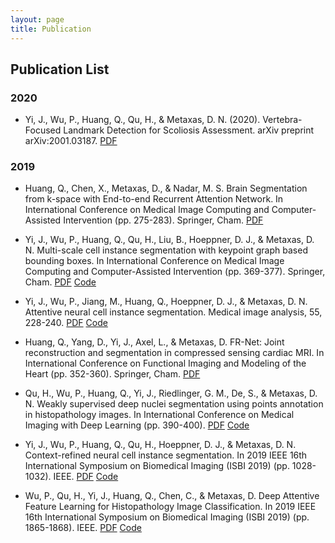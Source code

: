 ```yaml
---
layout: page
title: Publication
---
```


## Publication List

### 2020
* Yi, J., Wu, P., Huang, Q., Qu, H., & Metaxas, D. N. (2020). Vertebra-Focused Landmark Detection for Scoliosis Assessment. arXiv preprint arXiv:2001.03187.  [PDF](https://arxiv.org/abs/2001.03187)


### 2019
* Huang, Q., Chen, X., Metaxas, D., & Nadar, M. S. Brain Segmentation from k-space with End-to-end Recurrent Attention Network. In International Conference on Medical Image Computing and Computer-Assisted Intervention (pp. 275-283). Springer, Cham.  [PDF](https://arxiv.org/abs/1812.02068)

* Yi, J., Wu, P., Huang, Q., Qu, H., Liu, B., Hoeppner, D. J., & Metaxas, D. N. Multi-scale cell instance segmentation with keypoint graph based bounding boxes. In International Conference on Medical Image Computing and Computer-Assisted Intervention (pp. 369-377). Springer, Cham.  [PDF](https://arxiv.org/abs/1907.09140)  [Code](https://github.com/yijingru/KG_Instance_Segmentation)

* Yi, J., Wu, P., Jiang, M., Huang, Q., Hoeppner, D. J., & Metaxas, D. N. Attentive neural cell instance segmentation. Medical image analysis, 55, 228-240.  [PDF](https://www.sciencedirect.com/science/article/abs/pii/S1361841518308442)  [Code](https://github.com/yijingru/ANCIS-Pytorch)

* Huang, Q., Yang, D., Yi, J., Axel, L., & Metaxas, D. FR-Net: Joint reconstruction and segmentation in compressed sensing cardiac MRI. In International Conference on Functional Imaging and Modeling of the Heart (pp. 352-360). Springer, Cham.  [PDF](https://link.springer.com/chapter/10.1007/978-3-030-21949-9_38)

* Qu, H., Wu, P., Huang, Q., Yi, J., Riedlinger, G. M., De, S., & Metaxas, D. N. Weakly supervised deep nuclei segmentation using points annotation in histopathology images. In International Conference on Medical Imaging with Deep Learning (pp. 390-400).  [PDF](http://proceedings.mlr.press/v102/qu19a/qu19a.pdf)  [Code](https://github.com/huiqu18/WeaklySegPointAnno)

* Yi, J., Wu, P., Huang, Q., Qu, H., Hoeppner, D. J., & Metaxas, D. N. Context-refined neural cell instance segmentation. In 2019 IEEE 16th International Symposium on Biomedical Imaging (ISBI 2019) (pp. 1028-1032). IEEE.  [PDF](https://ieeexplore.ieee.org/abstract/document/8759204)  [Code](https://github.com/yijingru/CRNCIS-Pytorch)

* Wu, P., Qu, H., Yi, J., Huang, Q., Chen, C., & Metaxas, D. Deep Attentive Feature Learning for Histopathology Image Classification. In 2019 IEEE 16th International Symposium on Biomedical Imaging (ISBI 2019) (pp. 1865-1868). IEEE.  [PDF](https://ieeexplore.ieee.org/abstract/document/8759267)  [Code](https://github.com/pxiangwu/attn-hist-classify)


